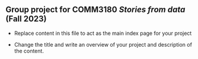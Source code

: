 ## Group project for COMM3180 _Stories from data_ (Fall 2023)

* Replace content in this file to act as the main index page for your project 

* Change the title and write an overview of your project and description of the content.
